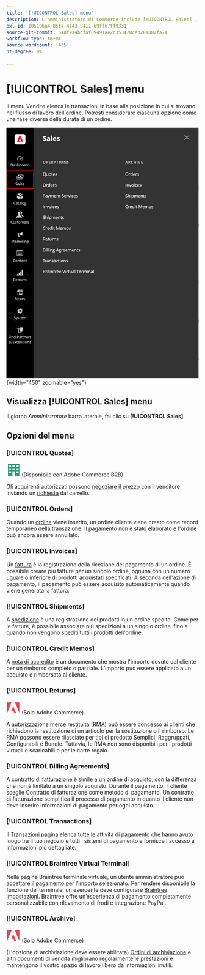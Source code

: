 ```yaml
---
title: '[!UICONTROL Sales] menu'
description: L’amministratore di Commerce include [!UICONTROL Sales] , che consente di accedere agli strumenti per l'utilizzo degli ordini in base alla loro posizione all'interno del flusso di lavoro.
exl-id: 105106a4-85f7-4143-8411-69ff67ff9331
source-git-commit: 61df9a4bcfaf09491ae2d353478ceb281082fa74
workflow-type: tm+mt
source-wordcount: '435'
ht-degree: 0%

---
```


# [!UICONTROL Sales] menu

Il menu Vendite elenca le transazioni in base alla posizione in cui si trovano nel flusso di lavoro dell&#39;ordine. Potresti considerare ciascuna opzione come una fase diversa della durata di un ordine.

![Menu Vendite](./assets/admin-menu-sales.png){width="450" zoomable="yes"}

## Visualizza [!UICONTROL Sales] menu

Il giorno _Amministratore_ barra laterale, fai clic su **[!UICONTROL Sales]**.

## Opzioni del menu

### [!UICONTROL Quotes]

![Adobe Commerce B2B](../assets/b2b.svg) (Disponibile con Adobe Commerce B2B)

Gli acquirenti autorizzati possono [negoziare il prezzo](../b2b/quotes.md) con il venditore inviando un [richiesta](../b2b/quote-request.md) dal carrello.

### [!UICONTROL Orders]

Quando un [ordine](orders.md) viene inserito, un ordine cliente viene creato come record temporaneo della transazione. Il pagamento non è stato elaborato e l&#39;ordine può ancora essere annullato.

### [!UICONTROL Invoices]

Un [fattura](invoices.md) è la registrazione della ricezione del pagamento di un ordine. È possibile creare più fatture per un singolo ordine, ognuna con un numero uguale o inferiore di prodotti acquistati specificati. A seconda dell&#39;azione di pagamento, il pagamento può essere acquisito automaticamente quando viene generata la fattura.

### [!UICONTROL Shipments]

A [spedizione](shipments.md) è una registrazione dei prodotti in un ordine spedito. Come per le fatture, è possibile associare più spedizioni a un singolo ordine, fino a quando non vengono spediti tutti i prodotti dell&#39;ordine.

### [!UICONTROL Credit Memos]

A [nota di accredito](credit-memos.md) è un documento che mostra l&#39;importo dovuto dal cliente per un rimborso completo o parziale. L’importo può essere applicato a un acquisto o rimborsato al cliente.

### [!UICONTROL Returns]

![Adobe Commerce](../assets/adobe-logo.svg) (Solo Adobe Commerce)

A [autorizzazione merce restituita](returns.md) (RMA) può essere concesso ai clienti che richiedono la restituzione di un articolo per la sostituzione o il rimborso. Le RMA possono essere rilasciate per tipi di prodotto Semplici, Raggruppati, Configurabili e Bundle. Tuttavia, le RMA non sono disponibili per i prodotti virtuali e scaricabili o per le carte regalo.

### [!UICONTROL Billing Agreements]

A [contratto di fatturazione](paypal-billing-agreements.md) è simile a un ordine di acquisto, con la differenza che non è limitato a un singolo acquisto. Durante il pagamento, il cliente sceglie Contratto di fatturazione come metodo di pagamento. Un contratto di fatturazione semplifica il processo di pagamento in quanto il cliente non deve inserire informazioni di pagamento per ogni acquisto.

### [!UICONTROL Transactions]

Il [Transazioni](transactions.md) pagina elenca tutte le attività di pagamento che hanno avuto luogo tra il tuo negozio e tutti i sistemi di pagamento e fornisce l&#39;accesso a informazioni più dettagliate.

### [!UICONTROL Braintree Virtual Terminal]

Nella pagina Braintree terminale virtuale, un utente amministratore può accettare il pagamento per l’importo selezionato. Per rendere disponibile la funzione del terminale, un esercente deve configurare [Braintree impostazioni](braintree.md). Braintree offre un’esperienza di pagamento completamente personalizzabile con rilevamento di frodi e integrazione PayPal.

### [!UICONTROL Archive]

![Adobe Commerce](../assets/adobe-logo.svg) (Solo Adobe Commerce)

(L&#39;opzione di archiviazione deve essere abilitata) [Ordini di archiviazione](order-archive.md) e altri documenti di vendita migliorano regolarmente le prestazioni e mantengono il vostro spazio di lavoro libero da informazioni inutili.
